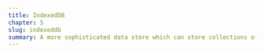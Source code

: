 ```yaml
---
title: IndexedDB
chapter: 5
slug: indexeddb
summary: A more sophisticated data store which can store collections of objects.
---
```

